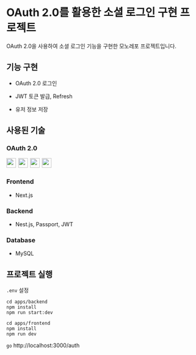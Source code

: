 # OAuth 2.0를 활용한 소셜 로그인 구현 프로젝트
OAuth 2.0을 사용하여 소셜 로그인 기능을 구현한 모노레포 프로젝트입니다.

## 기능 구현

- OAuth 2.0 로그인

- JWT 토큰 발급, Refresh

- 유저 정보 저장

## 사용된 기술

### OAuth 2.0

<img src="https://github.com/user-attachments/assets/b573be32-d40b-4e1c-baab-44666974eaa6" width="25" height="auto" style="margin-right: 2px">
<img src="https://github.com/user-attachments/assets/84534172-1662-47a2-aa11-f2fa984ae9eb" width="25" height="auto" style="margin-right: 2px">
<img src="https://github.com/user-attachments/assets/ef021d83-a715-434a-96e0-b78024390e87" width="25" height="auto" style="margin-right: 2px">
<img src="https://github.com/user-attachments/assets/77ec4886-8249-4926-95af-bcb604e32649" width="25" height="auth">

### Frontend

- Next.js

### Backend

- Nest.js, Passport, JWT

### Database

- MySQL


## 프로젝트 실행

`.env` 설정

```
cd apps/backend
npm install
npm run start:dev
```

```
cd apps/frontend
npm install
npm run dev
```

`go` http://localhost:3000/auth
